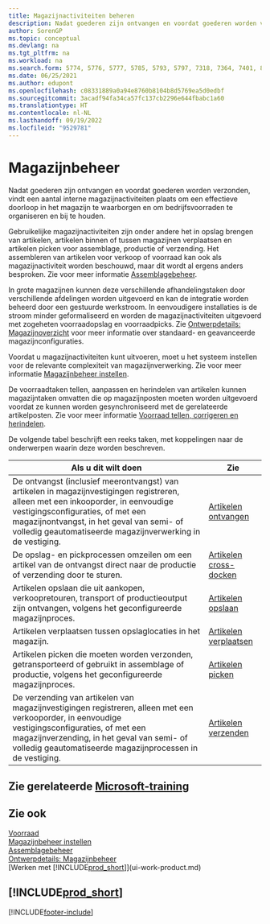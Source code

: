 ```yaml
---
title: Magazijnactiviteiten beheren
description: Nadat goederen zijn ontvangen en voordat goederen worden verzonden, vindt een aantal interne magazijnactiviteiten plaats om een effectieve doorloop in het magazijn te waarborgen.
author: SorenGP
ms.topic: conceptual
ms.devlang: na
ms.tgt_pltfrm: na
ms.workload: na
ms.search.form: 5774, 5776, 5777, 5785, 5793, 5797, 7318, 7364, 7401, 8909, 9000, 9008, 9009, 9050, 9053, 9056
ms.date: 06/25/2021
ms.author: edupont
ms.openlocfilehash: c08331889a0a94e8760b8104b8d5769ea5d0edbf
ms.sourcegitcommit: 3acadf94fa34ca57fc137cb2296e644fbabc1a60
ms.translationtype: HT
ms.contentlocale: nl-NL
ms.lasthandoff: 09/19/2022
ms.locfileid: "9529781"
---
```

# <a name="warehouse-management"></a>Magazijnbeheer

Nadat goederen zijn ontvangen en voordat goederen worden verzonden, vindt een aantal interne magazijnactiviteiten plaats om een effectieve doorloop in het magazijn te waarborgen en om bedrijfsvoorraden te organiseren en bij te houden.

Gebruikelijke magazijnactiviteiten zijn onder andere het in opslag brengen van artikelen, artikelen binnen of tussen magazijnen verplaatsen en artikelen picken voor assemblage, productie of verzending. Het assembleren van artikelen voor verkoop of voorraad kan ook als magazijnactiviteit worden beschouwd, maar dit wordt al ergens anders besproken. Zie voor meer informatie [Assemblagebeheer](assembly-assemble-items.md).  

In grote magazijnen kunnen deze verschillende afhandelingstaken door verschillende afdelingen worden uitgevoerd en kan de integratie worden beheerd door een gestuurde werkstroom. In eenvoudigere installaties is de stroom minder geformaliseerd en worden de magazijnactiviteiten uitgevoerd met zogeheten voorraadopslag en voorraadpicks. Zie [Ontwerpdetails: Magazijnoverzicht](design-details-warehouse-overview.md) voor meer informatie over standaard- en geavanceerde magazijnconfiguraties.

Voordat u magazijnactiviteiten kunt uitvoeren, moet u het systeem instellen voor de relevante complexiteit van magazijnverwerking. Zie voor meer informatie [Magazijnbeheer instellen](warehouse-setup-warehouse.md).

De voorraadtaken tellen, aanpassen en herindelen van artikelen kunnen magazijntaken omvatten die op magazijnposten moeten worden uitgevoerd voordat ze kunnen worden gesynchroniseerd met de gerelateerde artikelposten. Zie voor meer informatie [Voorraad tellen, corrigeren en herindelen](inventory-how-count-adjust-reclassify.md).

 De volgende tabel beschrijft een reeks taken, met koppelingen naar de onderwerpen waarin deze worden beschreven.   

|**Als u dit wilt doen**|**Zie**|  
|------------|-------------|  
|De ontvangst (inclusief meerontvangst) van artikelen in magazijnvestigingen registreren, alleen met een inkooporder, in eenvoudige vestigingsconfiguraties, of met een magazijnontvangst, in het geval van semi- of volledig geautomatiseerde magazijnverwerking in de vestiging.|[Artikelen ontvangen](warehouse-how-receive-items.md)|
|De opslag- en pickprocessen omzeilen om een artikel van de ontvangst direct naar de productie of verzending door te sturen.|[Artikelen cross-docken](warehouse-how-to-cross-dock-items.md)|
|Artikelen opslaan die uit aankopen, verkoopretouren, transport of productieoutput zijn ontvangen, volgens het geconfigureerde magazijnproces.|[Artikelen opslaan](warehouse-put-away-items.md)|
|Artikelen verplaatsen tussen opslaglocaties in het magazijn.|[Artikelen verplaatsen](warehouse-move-items.md)|
|Artikelen picken die moeten worden verzonden, getransporteerd of gebruikt in assemblage of productie, volgens het geconfigureerde magazijnproces.|[Artikelen picken](warehouse-pick-items.md)|
|De verzending van artikelen van magazijnvestigingen registreren, alleen met een verkooporder, in eenvoudige vestigingsconfiguraties, of met een magazijnverzending, in het geval van semi- of volledig geautomatiseerde magazijnprocessen in de vestiging.|[Artikelen verzenden](warehouse-how-ship-items.md)|  

## <a name="see-related-microsoft-training"></a>Zie gerelateerde [Microsoft-training](/training/modules/get-started-warehouse-management/)

## <a name="see-also"></a>Zie ook

[Voorraad](inventory-manage-inventory.md)  
[Magazijnbeheer instellen](warehouse-setup-warehouse.md)  
[Assemblagebeheer](assembly-assemble-items.md)  
[Ontwerpdetails: Magazijnbeheer](design-details-warehouse-management.md)  
[Werken met [!INCLUDE[prod_short](includes/prod_short.md)]](ui-work-product.md)  

## [!INCLUDE[prod_short](includes/free_trial_md.md)]  


[!INCLUDE[footer-include](includes/footer-banner.md)]
